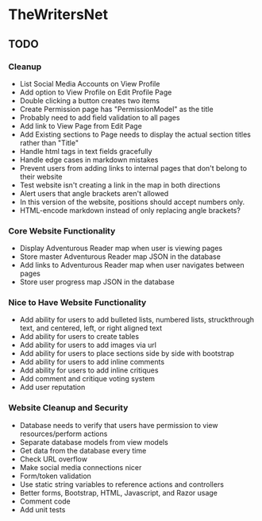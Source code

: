 # TheWritersNet

## TODO

### Cleanup
* List Social Media Accounts on View Profile
* Add option to View Profile on Edit Profile Page
* Double clicking a button creates two items
* Create Permission page has "PermissionModel" as the title
* Probably need to add field validation to all pages
* Add link to View Page from Edit Page
* Add Existing sections to Page needs to display the actual section titles rather than "Title"
* Handle html tags in text fields gracefully
* Handle edge cases in markdown mistakes
* Prevent users from adding links to internal pages that don't belong to their website
* Test website isn't creating a link in the map in both directions
* Alert users that angle brackets aren't allowed
* In this version of the website, positions should accept numbers only.
* HTML-encode markdown instead of only replacing angle brackets?

### Core Website Functionality
* Display Adventurous Reader map when user is viewing pages
* Store master Adventurous Reader map JSON in the database
* Add links to Adventurous Reader map when user navigates between pages
* Store user progress map JSON in the database

### Nice to Have Website Functionality
* Add ability for users to add bulleted lists, numbered lists, struckthrough text, and centered, left, or right aligned text
* Add ability for users to create tables
* Add ability for users to add images via url
* Add ability for users to place sections side by side with bootstrap
* Add ability for users to add inline comments
* Add ability for users to add inline critiques
* Add comment and critique voting system
* Add user reputation

### Website Cleanup and Security
* Database needs to verify that users have permission to view resources/perform actions
* Separate database models from view models
* Get data from the database every time
* Check URL overflow
* Make social media connections nicer
* Form/token validation
* Use static string variables to reference actions and controllers
* Better forms, Bootstrap, HTML, Javascript, and Razor usage
* Comment code
* Add unit tests